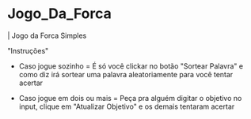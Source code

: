 # Jogo_Da_Forca
| Jogo da Forca Simples

"Instruções"

* Caso jogue sozinho = É só você clickar no botão "Sortear Palavra" e como diz
irá sortear uma palavra aleatoriamente para você tentar acertar

* Caso jogue em dois ou mais = Peça pra alguém digitar o objetivo no input, clique 
em "Atualizar Objetivo" e os demais tentaram acertar